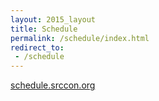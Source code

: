```yaml
---
layout: 2015_layout
title: Schedule
permalink: /schedule/index.html
redirect_to:
 - /schedule
---
```


<a href="http://schedule.srccon.org">schedule.srccon.org</a>